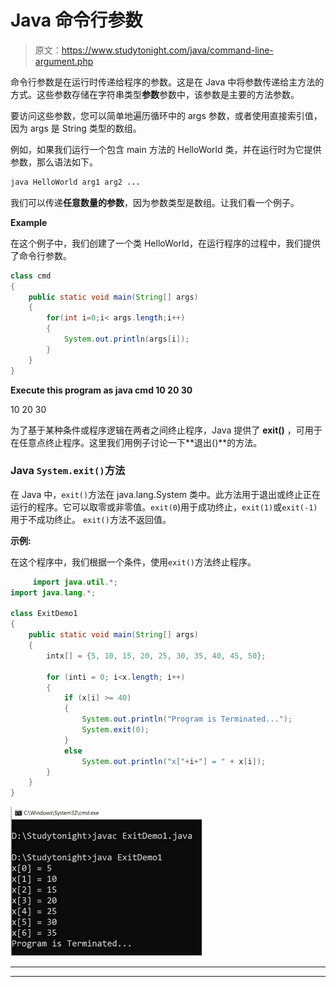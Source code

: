 # Java 命令行参数

> 原文：<https://www.studytonight.com/java/command-line-argument.php>

命令行参数是在运行时传递给程序的参数。这是在 Java 中将参数传递给主方法的方式。这些参数存储在字符串类型**参数**参数中，该参数是主要的方法参数。

要访问这些参数，您可以简单地遍历循环中的 args 参数，或者使用直接索引值，因为 args 是 String 类型的数组。

例如，如果我们运行一个包含 main 方法的 HelloWorld 类，并在运行时为它提供参数，那么语法如下。

```java
java HelloWorld arg1 arg2 ...
```

我们可以传递**任意数量的参数**，因为参数类型是数组。让我们看一个例子。

**Example**

在这个例子中，我们创建了一个类 HelloWorld，在运行程序的过程中，我们提供了命令行参数。

```java
class cmd
{
    public static void main(String[] args)
    {
        for(int i=0;i< args.length;i++)
        {
            System.out.println(args[i]);
        }
    }
}
```

**Execute this program as java cmd 10 20 30**

10 20 30

为了基于某种条件或程序逻辑在两者之间终止程序，Java 提供了 **exit()** ，可用于在任意点终止程序。这里我们用例子讨论一下**退出()**的方法。

### Java `System.exit()`方法

在 Java 中，`exit()`方法在 java.lang.System 类中。此方法用于退出或终止正在运行的程序。它可以取零或非零值。`exit(0`)用于成功终止，`exit(1)`或`exit(-1)`用于不成功终止。 `exit()`方法不返回值。

**示例:**

在这个程序中，我们根据一个条件，使用`exit()`方法终止程序。

```java
	 import java.util.*; 
import java.lang.*; 

class ExitDemo1
{ 
    public static void main(String[] args) 
    { 
        intx[] = {5, 10, 15, 20, 25, 30, 35, 40, 45, 50}; 

        for (inti = 0; i<x.length; i++) 
        { 
            if (x[i] >= 40) 
            { 
                System.out.println("Program is Terminated..."); 
                System.exit(0); 
            } 
            else
                System.out.println("x["+i+"] = " + x[i]); 
        } 
    } 
} 

```

![system-exit-program](img/c3c10e266b9fdcd3c3b322b7745dece5.png)

* * *

* * *